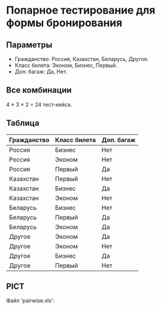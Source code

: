 # Попарное тестирование для формы бронирования

## Параметры
- Гражданство: Россия, Казахстан, Беларусь, Другое.
- Класс билета: Эконом, Бизнес, Первый.
- Доп. багаж: Да, Нет.

## Все комбинации
4 × 3 × 2 = 24 тест-кейса.

## Таблица
| Гражданство | Класс билета | Доп. багаж |
|-------------|--------------|------------|
| Россия      | Бизнес       | Нет        |
| Россия      | Эконом       | Нет        |
| Россия      | Первый       | Да         |
| Казахстан   | Первый       | Нет        |
| Казахстан   | Бизнес       | Да         |
| Казахстан   | Эконом       | Нет        |
| Беларусь    | Бизнес       | Нет        |
| Беларусь    | Первый       | Да         |
| Беларусь    | Эконом       | Да         |
| Другое      | Эконом       | Да         |
| Другое      | Эконом       | Нет        |
| Другое      | Бизнес       | Да         |
| Другое      | Первый       | Нет        |

## PICT
Файл 'pairwise.xls':

